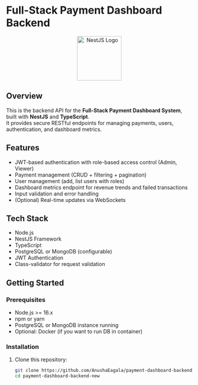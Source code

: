 # Full-Stack Payment Dashboard Backend

<p align="center">
  <a href="https://nestjs.com/" target="_blank">
    <img src="https://nestjs.com/img/logo-small.svg" width="120" alt="NestJS Logo" />
  </a>
</p>

## Overview

This is the backend API for the **Full-Stack Payment Dashboard System**, built with **NestJS** and **TypeScript**.  
It provides secure RESTful endpoints for managing payments, users, authentication, and dashboard metrics.  

## Features

- JWT-based authentication with role-based access control (Admin, Viewer)
- Payment management (CRUD + filtering + pagination)
- User management (add, list users with roles)
- Dashboard metrics endpoint for revenue trends and failed transactions
- Input validation and error handling
- (Optional) Real-time updates via WebSockets

## Tech Stack

- Node.js
- NestJS Framework
- TypeScript
- PostgreSQL or MongoDB (configurable)
- JWT Authentication
- Class-validator for request validation

## Getting Started

### Prerequisites

- Node.js >= 16.x
- npm or yarn
- PostgreSQL or MongoDB instance running
- Optional: Docker (if you want to run DB in container)

### Installation

1. Clone this repository:

   ```bash
   git clone https://github.com/AnushaEagala/payment-dashboard-backend-new.git
   cd payment-dashboard-backend-new
